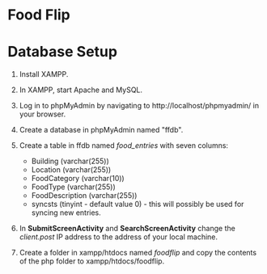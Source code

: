# Food Flip

# Database Setup

1. Install XAMPP.
2. In XAMPP, start Apache and MySQL.
3. Log in to phpMyAdmin by navigating to http://localhost/phpmyadmin/ in your browser.
4. Create a database in phpMyAdmin named "ffdb".
5. Create a table in ffdb named *food_entries* with seven columns:

	* Building (varchar(255))
	* Location (varchar(255))
	* FoodCategory (varchar(10))
	* FoodType (varchar(255))
	* FoodDescription (varchar(255))
	* syncsts (tinyint - default value 0) - this will possibly be used for syncing new entries.

6. In **SubmitScreenActivity** and **SearchScreenActivity** change the *client.post* IP address to the address of your local machine.
7. Create a folder in xampp/htdocs named *foodflip* and copy the contents of the php folder to xampp/htdocs/foodflip.

